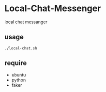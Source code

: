 # Local-Chat-Messenger
local chat messanger

## usage
```
./local-chat.sh
```

## require
- ubuntu
- python
- faker